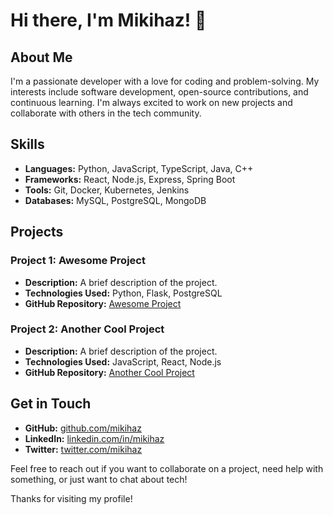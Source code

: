 # Hi there, I'm Mikihaz! 👋

## About Me

I'm a passionate developer with a love for coding and problem-solving. My interests include software development, open-source contributions, and continuous learning. I'm always excited to work on new projects and collaborate with others in the tech community.

## Skills

- **Languages:** Python, JavaScript, TypeScript, Java, C++
- **Frameworks:** React, Node.js, Express, Spring Boot
- **Tools:** Git, Docker, Kubernetes, Jenkins
- **Databases:** MySQL, PostgreSQL, MongoDB

## Projects

### Project 1: Awesome Project
- **Description:** A brief description of the project.
- **Technologies Used:** Python, Flask, PostgreSQL
- **GitHub Repository:** [Awesome Project](https://github.com/mikihaz/awesome-project)

### Project 2: Another Cool Project
- **Description:** A brief description of the project.
- **Technologies Used:** JavaScript, React, Node.js
- **GitHub Repository:** [Another Cool Project](https://github.com/mikihaz/another-cool-project)

## Get in Touch

- **GitHub:** [github.com/mikihaz](https://github.com/mikihaz)
- **LinkedIn:** [linkedin.com/in/mikihaz](https://linkedin.com/in/mikihaz)
- **Twitter:** [twitter.com/mikihaz](https://twitter.com/mikihaz)

Feel free to reach out if you want to collaborate on a project, need help with something, or just want to chat about tech!

Thanks for visiting my profile!
